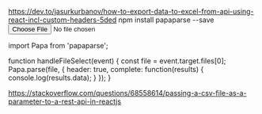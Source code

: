
https://dev.to/jasurkurbanov/how-to-export-data-to-excel-from-api-using-react-incl-custom-headers-5ded
npm install papaparse --save
<input type="file" onChange={handleFileSelect} />

import Papa from 'papaparse';

function handleFileSelect(event) {
  const file = event.target.files[0];
  Papa.parse(file, {
    header: true,
    complete: function(results) {
      console.log(results.data);
    }
  });
}

https://stackoverflow.com/questions/68558614/passing-a-csv-file-as-a-parameter-to-a-rest-api-in-reactjs